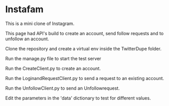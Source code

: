 # Instafam

This is a mini clone of Instagram.

This page had API's build to create an account, send follow requests and to unfollow an  account.

Clone the repository and create a virtual env inside the TwitterDupe folder.

Run the manage.py file to start the test server

Run the CreateClient.py to create an account.

Run the LoginandRequestClient.py to send a request to an existing account.

Run the UnfollowClient.py to send an Unfollowrequest.

Edit the parameters in the 'data' dictionary to test for different values.

